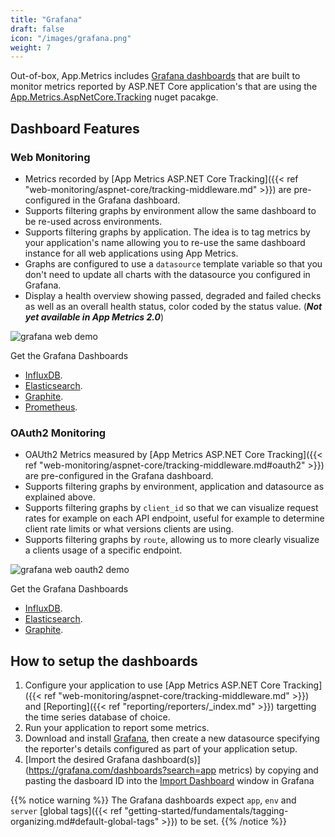```yaml
---
title: "Grafana"
draft: false
icon: "/images/grafana.png"
weight: 7
---
```


Out-of-box, App.Metrics includes [Grafana dashboards](https://grafana.com/dashboards?search=app%20metrics) that are built to monitor metrics reported by ASP.NET Core application's that are using the [App.Metrics.AspNetCore.Tracking](https://www.nuget.org/packages/App.Metrics.AspNetCore.Tracking/) nuget pacakge.

## Dashboard Features

### Web Monitoring

- Metrics recorded by [App Metrics ASP.NET Core Tracking]({{< ref "web-monitoring/aspnet-core/tracking-middleware.md" >}}) are pre-configured in the Grafana dashboard.
- Supports filtering graphs by environment allow the same dashboard to be re-used across environments.
- Supports filtering graphs by application. The idea is to tag metrics by your application's name allowing you to re-use the same dashboard instance for all web applications using App Metrics.
- Graphs are configured to use a `datasource` template variable so that you don't need to update all charts with the datasource you configured in Grafana.
- Display a health overview showing passed, degraded and failed checks as well as an overall health status, color coded by the status value. (***Not yet available in App Metrics 2.0***)

<img alt="grafana web demo" src="https://raw.githubusercontent.com/AppMetrics/Docs.V2.Hugo/main/static/images/generic_grafana_dashboard_demo.gif" />

<i class="fa fa-hand-o-right"></i> Get the Grafana Dashboards

- [InfluxDB](https://grafana.com/dashboards/2125).
- [Elasticsearch](https://grafana.com/dashboards/2140).
- [Graphite](https://grafana.com/dashboards/2192).
- [Prometheus](https://grafana.com/dashboards/2204).

### OAuth2 Monitoring

- OAUth2 Metrics measured by [App Metrics ASP.NET Core Tracking]({{< ref "web-monitoring/aspnet-core/tracking-middleware.md#oauth2" >}}) are pre-configured in the Grafana dashboard.
- Supports filtering graphs by environment, application and datasource as explained above.
- Supports filtering graphs by `client_id` so that we can visualize request rates for example on each API endpoint, useful for example to determine client rate limits or what versions clients are using.
- Supports filtering graphs by `route`, allowing us to more clearly visualize a clients usage of a specific endpoint.

<img alt="grafana web oauth2 demo" src="https://raw.githubusercontent.com/AppMetrics/Docs.V2.Hugo/main/static/images/generic_grafana_oauth2_dashboard_demo.gif" />

<i class="fa fa-hand-o-right"></i> Get the Grafana Dashboards

- [InfluxDB](https://grafana.com/dashboards/2137).
- [Elasticsearch](https://grafana.com/dashboards/2143).
- [Graphite](https://grafana.com/dashboards/2198).

## How to setup the dashboards

1. Configure your application to use [App Metrics ASP.NET Core Tracking]({{< ref "web-monitoring/aspnet-core/tracking-middleware.md" >}}) and [Reporting]({{< ref "reporting/reporters/_index.md" >}}) targetting the time series database of choice.
1. Run your application to report some metrics.
1. Download and install [Grafana](https://grafana.com/grafana/download), then create a new datasource specifying the reporter's details configured as part of your application setup.
1. [Import the desired Grafana dashboard(s)](https://grafana.com/dashboards?search=app metrics) by copying and pasting the dasboard ID into the [Import Dashboard](http://docs.grafana.org/reference/export_import/#importing-a-dashboard) window in Grafana

{{% notice warning %}}
The Grafana dashboards expect `app`, `env` and `server` [global tags]({{< ref "getting-started/fundamentals/tagging-organizing.md#default-global-tags" >}}) to be set.
{{% /notice %}}
